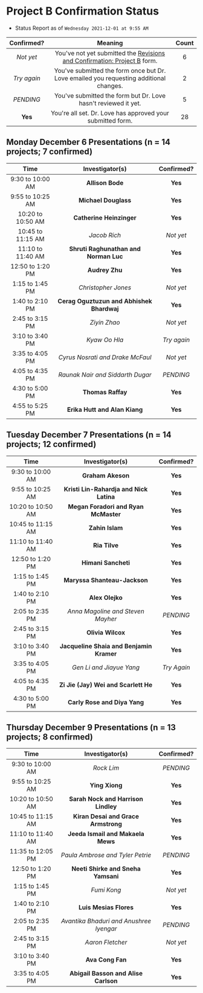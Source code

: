 # Project B Confirmation Status 

- Status Report as of `Wednesday 2021-12-01 at 9:55 AM`

Confirmed? | Meaning | Count
:---: | :----: | :----:
*Not yet* | You've not yet submitted the [Revisions and Confirmation: Project B](https://bit.ly/431-2021-projectB-confirmation) form. | 6
*Try again* | You've submitted the form once but Dr. Love emailed you requesting additional changes. | 2
*PENDING* | You've submitted the form but Dr. Love hasn't reviewed it yet. | 5
**Yes** | You're all set. Dr. Love has approved your submitted form. | 28

## Monday December 6 Presentations (n = 14 projects; 7 confirmed)

Time | Investigator(s) | Confirmed?
:-------: | :---: | :---:
9:30 to 10:00 AM | **Allison Bode** | **Yes**
9:55 to 10:25 AM | **Michael Douglass** | **Yes**
10:20 to 10:50 AM	| **Catherine Heinzinger** | **Yes**
10:45 to 11:15 AM	| *Jacob Rich* | *Not yet*
11:10 to 11:40 AM	| **Shruti Raghunathan and Norman Luc** | **Yes**
12:50 to 1:20 PM	| **Audrey Zhu** | **Yes**
1:15 to 1:45 PM	| *Christopher Jones* | *Not yet*
1:40 to 2:10 PM	| **Cerag Oguztuzun and Abhishek Bhardwaj** | **Yes**
2:45 to 3:15 PM |	*Ziyin Zhao* | *Not yet*
3:10 to 3:40 PM	| *Kyaw Oo Hla* | *Try again*
3:35 to 4:05 PM	| *Cyrus Nosrati and Drake McFaul* | *Not yet*
4:05 to 4:35 PM	| *Raunak Nair and Siddarth Dugar* | *PENDING*
4:30 to 5:00 PM	| **Thomas Raffay** | **Yes**
4:55 to 5:25 PM	| **Erika Hutt and Alan Kiang** | **Yes**

## Tuesday December 7 Presentations (n = 14 projects; 12 confirmed)

Time | Investigator(s) | Confirmed?
:-------: | :---: | :---:
9:30 to 10:00 AM	| **Graham Akeson** | **Yes**
9:55 to 10:25 AM	 | **Kristi Lin-Rahardja and Nick Latina** | **Yes**
10:20 to 10:50 AM	| **Megan Foradori and Ryan McMaster** | **Yes**
10:45 to 11:15 AM	| **Zahin Islam** | **Yes**
11:10 to 11:40 AM	| **Ria Tilve** | **Yes**
12:50 to 1:20 PM	|	**Himani Sancheti** | **Yes**
1:15 to 1:45 PM	|	**Maryssa Shanteau-Jackson** | **Yes**
1:40 to 2:10 PM	|	**Alex Olejko** | **Yes**
2:05 to 2:35 PM	| *Anna Magoline and Steven Mayher* | *PENDING*
2:45 to 3:15 PM	|	**Olivia Wilcox** | **Yes**
3:10 to 3:40 PM	| **Jacqueline Shaia and Benjamin Kramer** | **Yes**
3:35 to 4:05 PM	|	*Gen Li and Jiayue Yang* | *Try Again*
4:05 to 4:35 PM	|	**Zi Jie (Jay) Wei and Scarlett He** | **Yes**
4:30 to 5:00 PM	|	**Carly Rose and Diya Yang** | **Yes**

## Thursday December 9 Presentations (n = 13 projects; 8 confirmed)

Time | Investigator(s) | Confirmed?
:-------: | :---: | :---:
9:30 to 10:00 AM	| *Rock Lim* | *PENDING*
9:55 to 10:25 AM	| **Ying Xiong** | **Yes**
10:20 to 10:50 AM	| **Sarah Nock and Harrison Lindley** | **Yes**
10:45 to 11:15 AM	| **Kiran Desai and Grace Armstrong** | **Yes**
11:10 to 11:40 AM	| **Jeeda Ismail and Makaela Mews** | **Yes**
11:35 to 12:05 PM	| *Paula Ambrose and Tyler Petrie* | *PENDING*
12:50 to 1:20 PM	| **Neeti Shirke and Sneha Yamsani** | **Yes**
1:15 to 1:45 PM	| *Fumi Kong* | *Not yet*
1:40 to 2:10 PM	| **Luis Mesias Flores** | **Yes**
2:05 to 2:35 PM	| *Avantika Bhaduri and Anushree Iyengar* | *PENDING*
2:45 to 3:15 PM	| *Aaron Fletcher* | *Not yet*
3:10 to 3:40 PM	| **Ava Cong Fan** | **Yes**
3:35 to 4:05 PM	| **Abigail Basson and Alise Carlson** | **Yes**

